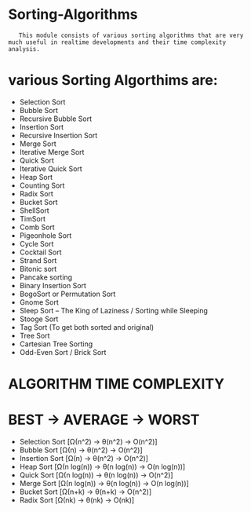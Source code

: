 # Sorting-Algorithms

       This module consists of various sorting algorithms that are very much useful in realtime developments and their time complexity analysis. 

# various Sorting Algorthims are: 
- Selection Sort
- Bubble Sort
- Recursive Bubble Sort
- Insertion Sort
- Recursive Insertion Sort
- Merge Sort
- Iterative Merge Sort
- Quick Sort
- Iterative Quick Sort
- Heap Sort
- Counting Sort
- Radix Sort
- Bucket Sort
- ShellSort
- TimSort
- Comb Sort
- Pigeonhole Sort
- Cycle Sort
- Cocktail Sort
- Strand Sort
- Bitonic sort
- Pancake sorting
- Binary Insertion Sort
- BogoSort or Permutation Sort
- Gnome Sort
- Sleep Sort – The King of Laziness / Sorting while Sleeping
- Stooge Sort
- Tag Sort (To get both sorted and original)
- Tree Sort
- Cartesian Tree Sorting
- Odd-Even Sort / Brick Sort

# ALGORITHM	TIME COMPLEXITY	 

# 	  BEST -> AVERAGE -> WORST	 
- Selection Sort [Ω(n^2) -> θ(n^2) -> O(n^2)]	 
- Bubble Sort [Ω(n) -> θ(n^2) -> O(n^2)]	 
- Insertion Sort [Ω(n) -> θ(n^2) -> O(n^2)]	 
- Heap Sort [Ω(n log(n)) -> θ(n log(n)) -> O(n log(n))]	 
- Quick Sort [Ω(n log(n)) -> θ(n log(n)) -> O(n^2)]	 
- Merge Sort [Ω(n log(n)) -> θ(n log(n)) -> O(n log(n))] 
- Bucket Sort [Ω(n+k)	-> θ(n+k) -> O(n^2)]	 
- Radix Sort [Ω(nk) -> θ(nk) -> O(nk)]
